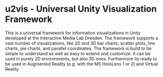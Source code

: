 # u2vis - Universal Unity Visualization Framework

This is a universal framework for information visualizations in Unity developed at the Interactive Media Lab Dresden. The framework supports a vast number of visualizations, like 2D and 3D bar charts, scatter plots, line charts, pie charts, and parallel coordinates. The framework is build to be simple to understand as well as easy to extend and customize.
It can be used in purely 2D environments, but also 3D ones. Furthermore its ready to be used in Augmented Reality (e.g. with the MS HoloLens 1 or 2) and Virtual Reality.